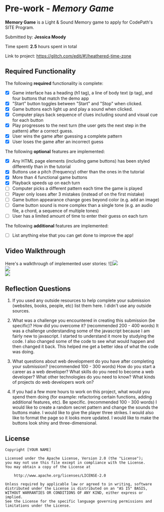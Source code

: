 # Pre-work - *Memory Game*

**Memory Game** is a Light & Sound Memory game to apply for CodePath's SITE Program. 

Submitted by: **Jessica Moody**

Time spent: **2.5** hours spent in total

Link to project: https://glitch.com/edit/#!/heathered-time-zone

## Required Functionality

The following **required** functionality is complete:

* [x] Game interface has a heading (h1 tag), a line of body text (p tag), and four buttons that match the demo app
* [x] "Start" button toggles between "Start" and "Stop" when clicked. 
* [x] Game buttons each light up and play a sound when clicked. 
* [x] Computer plays back sequence of clues including sound and visual cue for each button
* [x] Play progresses to the next turn (the user gets the next step in the pattern) after a correct guess. 
* [x] User wins the game after guessing a complete pattern
* [x] User loses the game after an incorrect guess

The following **optional** features are implemented:

* [x] Any HTML page elements (including game buttons) has been styled differently than in the tutorial
* [x] Buttons use a pitch (frequency) other than the ones in the tutorial
* [x] More than 4 functional game buttons
* [x] Playback speeds up on each turn
* [ ] Computer picks a different pattern each time the game is played
* [ ] Player only loses after 3 mistakes (instead of on the first mistake)
* [ ] Game button appearance change goes beyond color (e.g. add an image)
* [ ] Game button sound is more complex than a single tone (e.g. an audio file, a chord, a sequence of multiple tones)
* [ ] User has a limited amount of time to enter their guess on each turn

The following **additional** features are implemented:

- [ ] List anything else that you can get done to improve the app!

## Video Walkthrough

Here's a walkthrough of implemented user stories:
![]<img src="http://g.recordit.co/PEEOSAIHbI.gif"><br>
<img src="http://g.recordit.co/jjRYwMG0sU.gif"><br>
<img src="http://g.recordit.co/cnv75PEjX5.gif"><br>


## Reflection Questions
1. If you used any outside resources to help complete your submission (websites, books, people, etc) list them here. 
    I didn't use any outside sources.

2. What was a challenge you encountered in creating this submission (be specific)? How did you overcome it? (recommended 200 - 400 words) 
    It was a challenge understanding some of the javascript because I am fairly new to javascript.  I started to understand it more by
    studying the code. I also changed some of the code to see what would happen and then changed it back. This helped me get a better 
    idea of what the code was doing.

3. What questions about web development do you have after completing your submission? (recommended 100 - 300 words) 
    How do you start a career as a web developer?
    What skills do you need to become a web developer? What other technologies do you need to know?
    What kinds of projects do web developers work on?

4. If you had a few more hours to work on this project, what would you spend them doing (for example: refactoring certain functions, adding additional features, etc). Be specific. (recommended 100 - 300 words) 
    I would like to create a random secret pattern and change the sounds the buttons make. I would like to give the player three strikes.
    I would also like to format the page so it looks more updated. I would like to make the buttons look shiny and three-dimensional.



## License

    Copyright [YOUR NAME]

    Licensed under the Apache License, Version 2.0 (the "License");
    you may not use this file except in compliance with the License.
    You may obtain a copy of the License at

        http://www.apache.org/licenses/LICENSE-2.0

    Unless required by applicable law or agreed to in writing, software
    distributed under the License is distributed on an "AS IS" BASIS,
    WITHOUT WARRANTIES OR CONDITIONS OF ANY KIND, either express or implied.
    See the License for the specific language governing permissions and
    limitations under the License.

